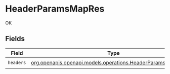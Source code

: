 # HeaderParamsMapRes

OK


## Fields

| Field                                                                                                              | Type                                                                                                               | Required                                                                                                           | Description                                                                                                        |
| ------------------------------------------------------------------------------------------------------------------ | ------------------------------------------------------------------------------------------------------------------ | ------------------------------------------------------------------------------------------------------------------ | ------------------------------------------------------------------------------------------------------------------ |
| `headers`                                                                                                          | [org.openapis.openapi.models.operations.HeaderParamsMapHeaders](../../models/operations/HeaderParamsMapHeaders.md) | :heavy_check_mark:                                                                                                 | N/A                                                                                                                |
